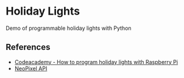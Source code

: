 # Holiday Lights

Demo of programmable holiday lights with Python

## References

- [Codeacademy - How to program holiday lights with Raspberry Pi](https://www.codecademy.com/resources/blog/how-to-code-holiday-lights-with-raspberry-pi/)
- [NeoPixel API](https://docs.circuitpython.org/projects/neopixel/en/latest/index.html)
